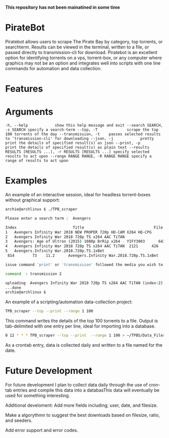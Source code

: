**This repository has not been mainatined in some time**


# PirateBot
Piratebot allows users to scrape The Pirate Bay by category, top torrents, or searchterm.  Results can be viewed in the terminal, written to a file, or passed directly to transmission-cli for download. Piratebot is an excellent option for identifying torrents on a vps, torrent-box, or any computer where graphics may not be an option and integrates well into scripts with one line commands for automation and data collection.
 
# Features

# Arguments
  `-h, --help            show this help message and exit
  --search SEARCH, -s SEARCH
                        specify a search-term
  --top, -T             scrape the top 100 torrents of the day
  --transmission, -t    passes selected results to 'transmission-cli' for downloading
  --json, -j            pretty print the details of specified result(s) as json
  --print, -p           print the details of specified result(s) as plain text
  --results RESULTS [RESULTS ...], -r RESULTS [RESULTS ...]
                        specify selected results to act upon
  --range RANGE RANGE, -R RANGE RANGE
                        specify a range of results to act upon`
                        
# Examples

An example of an interactive session, ideal for headless torrent-boxes without graphical support:
```bash
archie@archlinux $ ./TPB_scraper

Please enter a search term :  Avengers

Index                         Title                               File Size       Ratio Seeders  Leachers                  
1   Avengers Infinity War 2018 NEW PROPER 720p HD-CAM X264 HQ-CPG                   4.0 7817     1965           
2   Avengers Infinity War 2018 720p TS x264 AAC TiTAN                               3.  63021                      836     3.6      
3   Avengers: Age of Ultron (2015) 1080p BrRip x264 - YIFY3003      643     4.7     
4   Avengers Infinity War 2018 720p TS x264 AAC TiTAN  2121      426     5.0      
5   Avengers.Infinity War.2018.720p.TS.1xBet
 814        73    11.2      Avengers.Infinity War.2018.720p.TS.1xBet

issue command 'print' or 'transmission' followed the media you wish to act upon

command  : transmission 2 

uploading  Avengers Infinity War 2018 720p TS x264 AAC TiTAN (index:2)  magnet  to transmission
...done
archie@archlinux $
```

An example of a scripting/automation data-collection project: 
```bash
TPB_scraper --top --print --range 1 100
```
This command writes the details of the top 100 torrents to a file. Output is tab-delimited with one entry per line, ideal for importing into a database.
```bash
0 12 * * * TPB_scraper --top --print  --range 1 100 > ~/TPBS/Data_Files/$(date '+%Y-%m-%d')
```
As a crontab entry, data is collected daily and written to a file named for the date.

# Future Development
For future development I plan to collect data daily through the use of cron-tab entries and compile this data into a databasThis data will eventually be used for something interesting.

Additional develoment:
Add more fields including; user, date, and filesize.

Make a algorythmn to suggest the best downloads based on filesize, ratio, and seeders.

Add error support and error codes.


